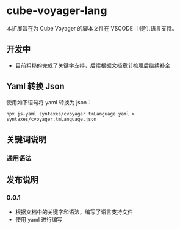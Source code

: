 # cube-voyager-lang

本扩展旨在为 Cube Voyager 的脚本文件在 VSCODE 中提供语言支持。

## 开发中

- 目前粗糙的完成了关键字支持，后续根据文档章节梳理后继续补全

## Yaml 转换 Json

使用如下语句将 yaml 转换为 json：

```shell
npx js-yaml syntaxes/cvoyager.tmLanguage.yaml > syntaxes/cvoyager.tmLanguage.json
```

## 关键词说明

### 通用语法

## 发布说明

### 0.0.1

- 根据文档中的关键字和语法，编写了语言支持文件
- 使用 yaml 进行编写
